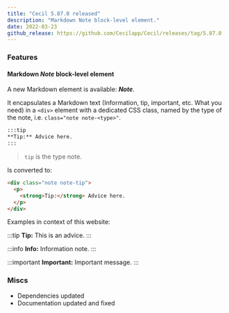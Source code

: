 ```yaml
---
title: "Cecil 5.87.0 released"
description: "Markdown Note block-level element."
date: 2022-03-23
github_release: https://github.com/Cecilapp/Cecil/releases/tag/5.87.0
---
```


### Features

#### Markdown _Note_ block-level element

A new Markdown element is available: **_Note_**.

It encapsulates a Markdown text (Information, tip, important, etc. What you need) in a `<div>` element with a dedicated CSS class, named by the type of the note, i.e. `class="note note-<type>"`.

```markdown
:::tip
**Tip:** Advice here.
:::
```

> `tip` is the type note.

Is converted to:

```html
<div class="note note-tip">
  <p>
    <strong>Tip:</strong> Advice here.
  </p>
</div>
```

Examples in context of this website:

:::tip
**Tip:** This is an advice.
:::

:::info
**Info:** Information note.
:::

:::important
**Important:** Important message.
:::

### Miscs

- Dependencies updated
- Documentation updated and fixed
